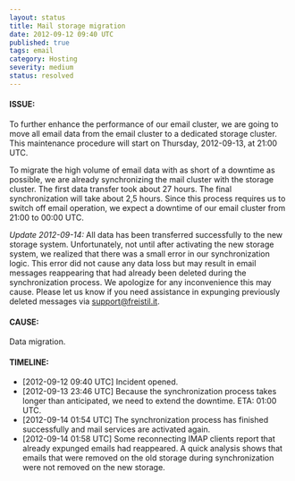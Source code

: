 ```yaml
---
layout: status
title: Mail storage migration
date: 2012-09-12 09:40 UTC
published: true
tags: email
category: Hosting
severity: medium
status: resolved
---
```


#### ISSUE:

To further enhance the performance of our email cluster, we are going to move all email data from the email cluster to a dedicated storage cluster. This maintenance procedure will start on Thursday, 2012-09-13, at 21:00 UTC.

To migrate the high volume of email data with as short of a downtime as possible, we are already synchronizing the mail cluster with the storage cluster. The first data transfer took about 27 hours. The final synchronization will take about 2,5 hours. Since this process requires us to switch off email operation, we expect a downtime of our email cluster from 21:00 to 00:00 UTC.

*Update 2012-09-14:*  All data has been transferred successfully to the new storage system. Unfortunately, not until after activating the new storage system, we realized that there was a small error in our synchronization logic. This error did not cause any data loss but may result in email messages reappearing that had already been deleted during the synchronization process. We apologize for any inconvenience this may cause. Please let us know if you need assistance in expunging previously deleted messages via support@freistil.it.


#### CAUSE:

Data migration.


#### TIMELINE:

* [2012-09-12 09:40 UTC] Incident opened. 
* [2012-09-13 23:46 UTC] Because the synchronization process takes longer than anticipated, we need to extend the downtime. ETA: 01:00 UTC.
* [2012-09-14 01:54 UTC] The synchronization process has finished successfully and mail services are activated again. 
* [2012-09-14 01:58 UTC] Some reconnecting IMAP clients report that already expunged emails had reappeared. A quick analysis shows that emails that were removed on the old storage during synchronization were not removed on the new storage.
